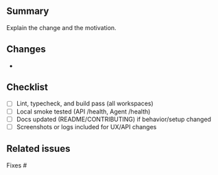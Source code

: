 ## Summary
Explain the change and the motivation.

## Changes
-

## Checklist
- [ ] Lint, typecheck, and build pass (all workspaces)
- [ ] Local smoke tested (API /health, Agent /health)
- [ ] Docs updated (README/CONTRIBUTING) if behavior/setup changed
- [ ] Screenshots or logs included for UX/API changes

## Related issues
Fixes #
